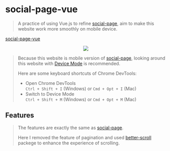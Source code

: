 # social-page-vue

>A practice of using Vue.js to refine [social-page](https://github.com/r05323045/social-page), aim to make this website work more smoothly on
mobile device.

[social-page-vue](https://r05323045.github.io/social-page-vue)

<p align="center">
  <img src="images/social-page-vue-preview.gif" />
</p>

>Because this website is mobile version of [social-page](https://github.com/r05323045/social-page), looking around this website with [Device Mode](https://developers.google.com/web/tools/chrome-devtools/device-mode) is recommended. 
>
>Here are some keyboard shortcuts of Chrome DevTools:  
> - Open Chrome DevTools  
`Ctrl + Shift + I` (Windows) or `Cmd + Opt + I` (Mac)
> - Switch to  Device Mode  
`Ctrl + Shift + M` (Windows) or `Cmd + Opt + M` (Mac)  


## Features

>The features are exactly the same as [social-page](https://github.com/r05323045/social-page). 
>
>Here I removed the feature of pagination and used [better-scroll](https://github.com/ustbhuangyi/better-scroll) packege to enhance the experience of scrolling.

